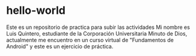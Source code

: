 # hello-world
Este es un repositorio de practica para subir las actividades
Mi nombre es Luis Quintero, estudiante de la Corporación Universitaria Minuto de Dios, actualmente me encuentro en un curso virtual de "Fundamentos de Android" y este es un ejercicio de práctica.
